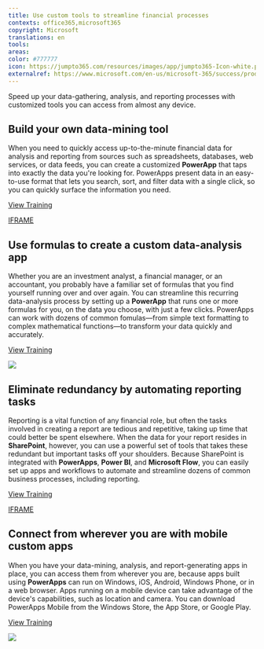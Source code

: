 ```yaml
---
title: Use custom tools to streamline financial processes
contexts: office365,microsoft365
copyright: Microsoft
translations: en
tools: 
areas: 
color: #777777
icon: https://jumpto365.com/resources/images/app/jumpto365-Icon-white.png
externalref: https://www.microsoft.com/en-us/microsoft-365/success/productivitylibrary/use-custom-tools-to-streamline-financial-processes
---
```

Speed up your data-gathering, analysis, and reporting processes with customized tools you can access from almost any device.


## Build your own data-mining tool

When you need to quickly access up-to-the-minute financial data for analysis and reporting from sources such as spreadsheets, databases, web services, or data feeds, you can create a customized **PowerApp** that taps into exactly the data you're looking for. PowerApps present data in an easy-to-use format that lets you search, sort, and filter data with a single click, so you can quickly surface the information you need.

[View Training](https://powerapps.microsoft.com/tutorials/add-data-connection/)

[IFRAME](https://www.microsoft.com/en-us/videoplayer/embed/RE1UzRw)

## Use formulas to create a custom data-analysis app

Whether you are an investment analyst, a financial manager, or an accountant, you probably have a familiar set of formulas that you find yourself running over and over again. You can streamline this recurring data-analysis process by setting up a **PowerApp** that runs one or more formulas for you, on the data you choose, with just a few clicks. PowerApps can work with dozens of common fomulas—from simple text formatting to complex mathematical functions—to transform your data quickly and accurately.

[View Training](https://powerapps.microsoft.com/tutorials/working-with-formulas/)

![](http://img-prod-cms-rt-microsoft-com.akamaized.net/cms/api/am/imageFileData/RE1MPBk?ver=9bf1)

## Eliminate redundancy by automating reporting tasks

Reporting is a vital function of any financial role, but often the tasks involved in creating a report are tedious and repetitive, taking up time that could better be spent elsewhere. When the data for your report resides in **SharePoint**, however, you can use a powerful set of tools that takes these redundant but important tasks off your shoulders. Because SharePoint is integrated with **PowerApps**, **Power BI**, and **Microsoft Flow**, you can easily set up apps and workflows to automate and streamline dozens of common business processes, including reporting.

[View Training](https://powerapps.microsoft.com/tutorials/sharepoint-scenario-intro/)

[IFRAME](https://www.microsoft.com/en-us/videoplayer/embed/RE1UzSh)

## Connect from wherever you are with mobile custom apps

When you have your data-mining, analysis, and report-generating apps in place, you can access them from wherever you are, because apps built using **PowerApps** can run on Windows, iOS, Android, Windows Phone, or in a web browser. Apps running on a mobile device can take advantage of the device's capabilities, such as location and camera. You can download PowerApps Mobile from the Windows Store, the App Store, or Google Play.

[View Training](https://powerapps.microsoft.com/tutorials/run-app-client/)

![](http://img-prod-cms-rt-microsoft-com.akamaized.net/cms/api/am/imageFileData/RE1MP78?ver=53e8)

